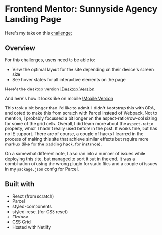 # Frontend Mentor: Sunnyside Agency Landing Page

Here's my take on this [challenge](https://www.frontendmentor.io/challenges/sunnyside-agency-landing-page-7yVs3B6ef/hub/sunnyside-agency-landing-page-RoP8ukMov);

## Overview

For this challenges, users need to be able to:

- View the optimal layout for the site depending on their device's screen size
- See hover states for all interactive elements on the page

Here's the desktop version
[!Desktop Version](https://github.com/msunji/fe-mentor-sunnyside/blob/main/static/desktop-preview.png)

And here's how it looks like on mobile
[!Mobile Version](https://github.com/msunji/fe-mentor-sunnyside/blob/main/static/mobile-preview.png)

This took a bit longer than I'd like to admit. I didn't bootstrap this with CRA, and opted to make this from scratch with Parcel instead of Webpack. Not to mention, I probably focussed a bit longer on the aspect-ratio/row-col sizing for some of the grid cells. Overall, I did learn more about the `aspect-ratio` property, which I hadn't really used before in the past. It works fine, but has no IE support. There are of course, a couple of hacks I learned in the process of making this site that achieve similar effects but require more markup (like for the padding hack, for instance).

On a somewhat different note, I also ran into a number of issues while deploying this site, but managed to sort it out in the end. It was a combination of using the wrong plugin for static files and a couple of issues in my `package.json` config for Parcel.

## Built with

- React (from scratch)
- Parcel
- styled-components
- styled-reset (for CSS reset)
- Flexbox
- CSS Grid
- Hosted with Netlify
